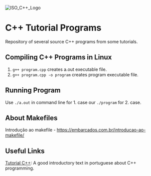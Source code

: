 ![ISO_C++_Logo](https://github.com/ElmarUhl/C_plus_plus/assets/157088447/be86666a-bf9c-40e0-bdd8-1cc977977a6e)

# C++ Tutorial Programs

Repository of several source C++ programs from some tutorials.

## Compiling C++ Programs in Linux

1. ```g++ program.cpp``` creates a.out executable file.
2. ```g++ program.cpp -o program``` creates program executable file.

## Running Program

Use ```./a.out``` in command line for 1. case our ```./program``` for 2. case.

## About Makefiles

Introdução ao makefile - https://embarcados.com.br/introducao-ao-makefile/

## Useful Links

[Tutorial C++](https://www.ic.unicamp.br/~cmrubira/aacesta/cpp/cpp15.html): A good introductory text in portuguese about C++ programming.
